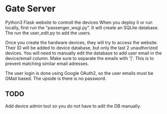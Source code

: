 # Gate Server

Python3 Flask website to controll the devices
When you deploy it or run locally, first run the "passenger_wsgi.py". It will create an SQLite database. The run the user_edit.py to add the users.

Once you create the hardware devices, they will try to access the website. Their ID will be added to device database, but only the last 2 unauthorized devices.
You will need to manually edit the database to add user email in the device/email column. Make sure to separate the emails with '|'. This is to prevent matching similar email adresses.

The user login is done using Google OAuth2, so the user emails must be GMail based. The upside is there is no password.

## TODO

Add device admin tool so you do not have to adit the DB manually.